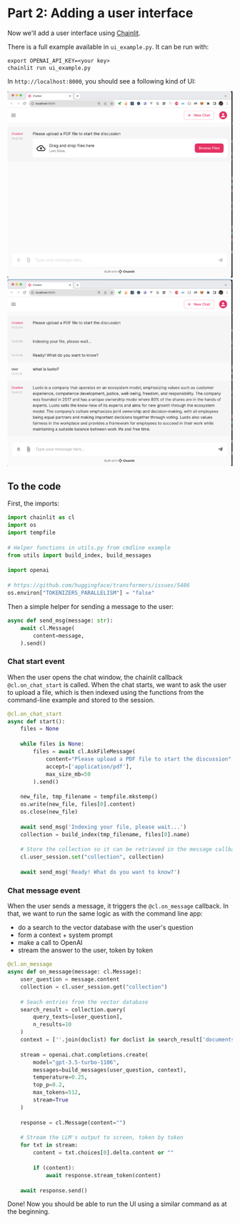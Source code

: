 # Part 2: Adding a user interface

Now we'll add a user interface using [Chainlit](https://docs.chainlit.io/get-started/overview).

There is a full example available in `ui_example.py`. It can be run with:

```
export OPENAI_API_KEY=<your key>
chainlit run ui_example.py
```

In `http://localhost:8000`, you should see a following kind of UI:

![img/ui_1.png](img/ui_1.png)
![img/ui_2.png](img/ui_2.png)

## To the code

First, the imports:

```python
import chainlit as cl
import os
import tempfile

# Helper functions in utils.py from cmdline example
from utils import build_index, build_messages

import openai

# https://github.com/huggingface/transformers/issues/5486
os.environ["TOKENIZERS_PARALLELISM"] = "false"
```

Then a simple helper for sending a message to the user:

```python
async def send_msg(message: str):
    await cl.Message(
        content=message,
    ).send()
```

### Chat start event

When the user opens the chat window, the chainlit callback `@cl.on_chat_start` is called. When the chat starts, we want to ask the user to upload a file, which is then indexed using the functions from the command-line example and stored to the session.

```python
@cl.on_chat_start
async def start():
    files = None

    while files is None:
        files = await cl.AskFileMessage(
            content="Please upload a PDF file to start the discussion",
            accept=['application/pdf'],
            max_size_mb=50
        ).send()

    new_file, tmp_filename = tempfile.mkstemp()
    os.write(new_file, files[0].content)
    os.close(new_file)

    await send_msg('Indexing your file, please wait...')
    collection = build_index(tmp_filename, files[0].name)

    # Store the collection so it can be retrieved in the message callback
    cl.user_session.set("collection", collection)

    await send_msg('Ready! What do you want to know?')
```

### Chat message event

When the user sends a message, it triggers the `@cl.on_message` callback. In that, we want to run the same logic as with the command line app:

- do a search to the vector database with the user's question
- form a context + system prompt
- make a call to OpenAI
- stream the answer to the user, token by token

```python
@cl.on_message
async def on_message(message: cl.Message):
    user_question = message.content
    collection = cl.user_session.get("collection")

    # Seach entries from the vector database
    search_result = collection.query(
        query_texts=[user_question],
        n_results=10
    )
    context = [''.join(doclist) for doclist in search_result['documents']]

    stream = openai.chat.completions.create(
        model="gpt-3.5-turbo-1106",
        messages=build_messages(user_question, context),
        temperature=0.25,
        top_p=0.2,
        max_tokens=512,
        stream=True
    )

    response = cl.Message(content="")

    # Stream the LLM's output to screen, token by token
    for txt in stream:
        content = txt.choices[0].delta.content or ""

        if (content):
            await response.stream_token(content)

    await response.send()
```

Done! Now you should be able to run the UI using a similar command as at the beginning.
